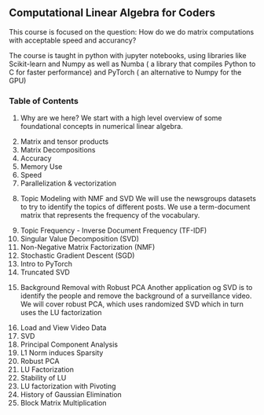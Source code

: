 ## Computational Linear Algebra for Coders

This course is focused on the question: How do we do matrix computations with acceptable speed and accurancy?

The course is taught in python with jupyter notebooks, using libraries like Scikit-learn and Numpy as well as Numba ( a library that compiles Python to C for faster performance) and PyTorch ( an alternative to Numpy for the GPU)


### Table of Contents

1. Why are we here?
    We start with a high level overview of some foundational concepts in numerical linear algebra.
    <li> Matrix and tensor products
    <li> Matrix Decompositions
    <li> Accuracy        
    <li> Memory Use
    <li> Speed 
    <li> Parallelization & vectorization

2. Topic Modeling with NMF and SVD 
   We will use the newsgroups datasets to try to identify the topics of different posts. We use a term-document matrix that represents the frequency of the vocabulary.
    <li> Topic Frequency - Inverse Document Frequency (TF-IDF)
    <li> Singular Value Decomposition (SVD)
    <li> Non-Negative Matrix Factorization (NMF)
    <li> Stochastic Gradient Descent (SGD)
    <li> Intro to PyTorch
    <li> Truncated SVD

3. Background Removal with Robust PCA
    Another application og SVD is to identify the people and remove the background of a surveillance video. We will cover robust PCA, which uses randomized SVD which in turn uses the LU factorization

    <li> Load and View Video Data  
    <li> SVD 
    <li> Principal Component Analysis
    <li> L1 Norm induces Sparsity
    <li> Robust PCA
    <li> LU Factorization
    <li> Stability of LU
    <li> LU factorization with Pivoting
    <li> History of Gaussian Elimination
    <li> Block Matrix Multiplication 

    
